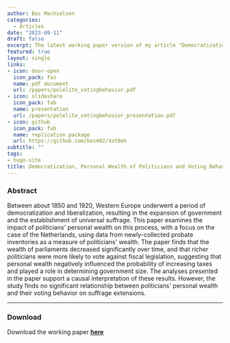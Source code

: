 ```yaml
---
author: Bas Machielsen
categories:
  - Articles
date: "2023-09-11"
draft: false
excerpt: The latest working paper version of my article "Democratization, Personal Wealth of Politicians and Voting Behavior" 
featured: true
layout: single
links:
- icon: door-open
  icon_pack: fas
  name: pdf document
  url: /papers/polelite_votingbehavior.pdf
- icon: slideshare
  icon_pack: fab
  name: presentation
  url: /papers/polelite_votingbehavior_presentation.pdf
- icon: github
  icon_pack: fab
  name: replication package
  url: https://github.com/basm92/VotBeh
subtitle: ""
tags:
- hugo-site
title: Democratization, Personal Wealth of Politicians and Voting Behavior
---
```


### Abstract

Between about 1850 and 1920, Western Europe underwent a period of democratization and liberalization, resulting in the expansion of government and the establishment of universal suffrage. This paper examines the impact of politicians' personal wealth on this process, with a focus on the case of the Netherlands, using data from newly-collected probate inventories as a measure of politicians' wealth. The paper finds that the wealth of parliaments decreased significantly over time, and that richer politicians were more likely to vote against fiscal legislation, suggesting that personal wealth negatively influenced the probability of increasing taxes and played a role in determining government size. The analyses presented in the paper support a causal interpretation of these results. However, the study finds no significant relationship between politicians' personal wealth and their voting behavior on suffrage extensions.

---

### Download

Download the working paper [**here**](https://bas-m.netlify.app/papers/polelite_votingbehavior.pdf)
  